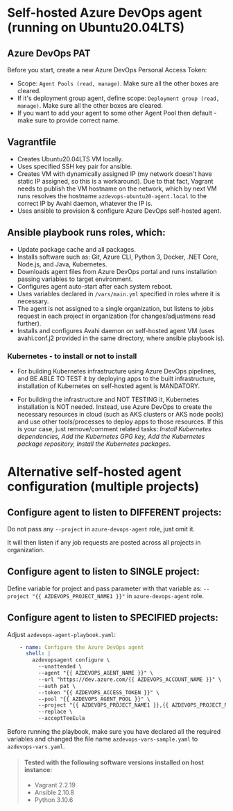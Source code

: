 # Self-hosted Azure DevOps agent (running on Ubuntu20.04LTS) 

## Azure DevOps PAT

Before you start, create a new Azure DevOps Personal Access Token:

- Scope: `Agent Pools (read, manage)`. Make sure all the other boxes are cleared.
- If it's deployment group agent, define scope: `Deployment group (read, manage)`. Make sure all the other boxes are cleared.
- If you want to add your agent to some other Agent Pool then default - make sure to provide correct name.

## Vagrantfile
- Creates Ubuntu20.04LTS VM locally.
- Uses specified SSH key pair for ansible.
- Creates VM with dynamically assigned IP (my network doesn't have static IP assigned, so this is a workaround). Due to that fact, Vagrant needs to publish the VM hostname on the network, which by next VM runs resolves the hostname `azdevops-ubuntu20-agent.local` to the correct IP by Avahi daemon, whatever the IP is.
- Uses ansible to provision & configure Azure DevOps self-hosted agent.

## Ansible playbook runs roles, which:
- Update package cache and all packages.
- Installs software such as: Git, Azure CLI, Python 3, Docker, .NET Core, Node.js, and Java, Kubernetes.
- Downloads agent files from Azure DevOps portal and runs installation passing variables to target environment.
- Configures agent auto-start after each system reboot.
- Uses variables declared in `/vars/main.yml` specified in roles where it is necessary.
- The agent is not assigned to a single organization, but listens to jobs request in each project in organization (for changes/adjustmens read further).
- Installs and configures Avahi daemon on self-hosted agent VM (uses avahi.conf.j2 provided in the same directory, where ansible playbook is).

### Kubernetes - to install or not to install
- For building Kubernetes infrastructure using Azure DevOps pipelines, and BE ABLE TO TEST it by deploying apps to the built infrastructure, installation of Kubernetes on self-hosted agent is MANDATORY.

- For building the infrastructure and NOT TESTING it, Kubernetes installation is NOT needed. Instead, use Azure DevOps to create the necessary resources in cloud (such as AKS clusters or AKS node pools) and use other tools/processes to deploy apps to those resources. If this is your case, just remove/comment related tasks: _Install Kubernetes dependencies, Add the Kubernetes GPG key, Add the Kubernetes package repository, Install the Kubernetes packages_.

# Alternative self-hosted agent configuration (multiple projects)

## Configure agent to listen to DIFFERENT projects:

Do not pass any `--project` in `azure-devops-agent` role, just omit it.

It will then listen if any job requests are posted across all projects in organization.

## Configure agent to listen to SINGLE project:

Define variable for project and pass parameter with that variable as: `--project "{{ AZDEVOPS_PROJECT_NAME1 }}"` in `azure-devops-agent` role. 


## Configure agent to listen to SPECIFIED projects:

Adjust `azdevops-agent-playbook.yaml`:
```yaml
    - name: Configure the Azure DevOps agent
      shell: |
        azdevopsagent configure \
          --unattended \
          --agent "{{ AZDEVOPS_AGENT_NAME }}" \
          --url "https://dev.azure.com/{{ AZDEVOPS_ACCOUNT_NAME }}" \
          --auth pat \
          --token "{{ AZDEVOPS_ACCESS_TOKEN }}" \
          --pool "{{ AZDEVOPS_AGENT_POOL }}" \
          --project "{{ AZDEVOPS_PROJECT_NAME1 }},{{ AZDEVOPS_PROJECT_NAME2 }},{{ AZDEVOPS_PROJECT_NAME2 }}" \
          --replace \
          --acceptTeeEula
```


Before running the playbook, make sure you have declared all the required variables and changed the file name `azdevops-vars-sample.yaml` to `azdevops-vars.yaml`.


> #### Tested with the following software versions installed on host instance:
> - Vagrant 2.2.19
> - Ansible 2.10.8
> - Python 3.10.6